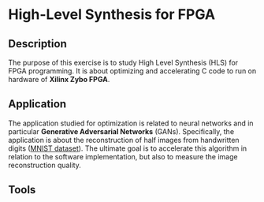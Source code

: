 # High-Level Synthesis for FPGA

## Description
The purpose of this exercise is to study High Level Synthesis (HLS) for FPGA programming. 
It is about optimizing and accelerating C code to run on hardware of **Xilinx Zybo FPGA**.

## Application
The application studied for optimization is related to neural networks and in particular **Generative Adversarial Networks** (GANs). 
Specifically, the application is about the reconstruction of half images from handwritten digits ([MNIST dataset](https://en.wikipedia.org/wiki/MNIST_database)). 
The ultimate goal is to accelerate this algorithm in relation to the software implementation, but also to measure the image reconstruction quality.

## Tools
